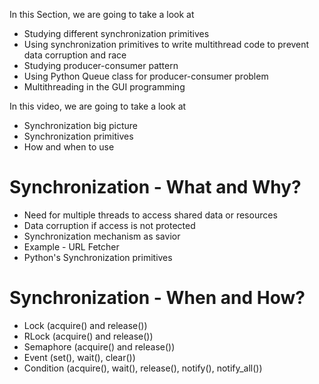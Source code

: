 In this Section, we are going to take a look at
- Studying different synchronization primitives
- Using synchronization primitives to write multithread code to prevent data corruption and race
- Studying producer-consumer pattern
- Using Python Queue class for producer-consumer problem
- Multithreading in the GUI programming

In this video, we are going to take a look at
- Synchronization big picture
- Synchronization primitives
- How and when to use

# Synchronization - What and Why?
- Need for multiple threads to access shared data or resources
- Data corruption if access is not protected
- Synchronization mechanism as savior
- Example - URL Fetcher
- Python's Synchronization primitives

# Synchronization - When and How?
- Lock (acquire() and release())
- RLock (acquire() and release())
- Semaphore (acquire() and release())
- Event (set(), wait(), clear())
- Condition (acquire(), wait(), release(), notify(), notify_all())

